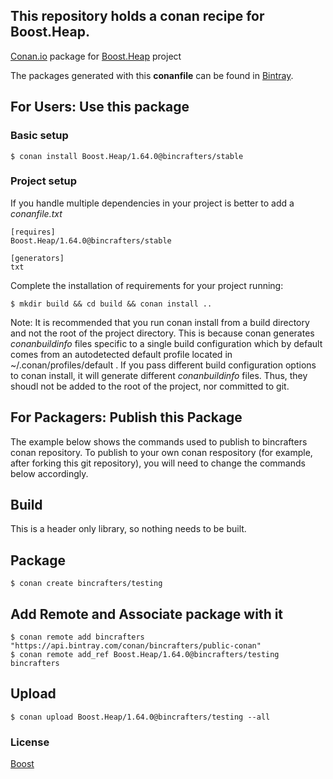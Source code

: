 ## This repository holds a conan recipe for Boost.Heap.

[Conan.io](https://conan.io) package for [Boost.Heap](https://github.com/Boostorg/Heap) project

The packages generated with this **conanfile** can be found in [Bintray](https://bintray.com/bincrafters/public-conan/Boost.Heap%3Abincrafters).

## For Users: Use this package

### Basic setup

    $ conan install Boost.Heap/1.64.0@bincrafters/stable

### Project setup

If you handle multiple dependencies in your project is better to add a *conanfile.txt*

    [requires]
    Boost.Heap/1.64.0@bincrafters/stable

    [generators]
    txt

Complete the installation of requirements for your project running:</small></span>

    $ mkdir build && cd build && conan install ..
	
Note: It is recommended that you run conan install from a build directory and not the root of the project directory.  This is because conan generates *conanbuildinfo* files specific to a single build configuration which by default comes from an autodetected default profile located in ~/.conan/profiles/default .  If you pass different build configuration options to conan install, it will generate different *conanbuildinfo* files.  Thus, they shoudl not be added to the root of the project, nor committed to git. 

## For Packagers: Publish this Package

The example below shows the commands used to publish to bincrafters conan repository. To publish to your own conan respository (for example, after forking this git repository), you will need to change the commands below accordingly. 

## Build  

This is a header only library, so nothing needs to be built.

## Package 

    $ conan create bincrafters/testing
	
## Add Remote and Associate package with it

	$ conan remote add bincrafters "https://api.bintray.com/conan/bincrafters/public-conan"
	$ conan remote add_ref Boost.Heap/1.64.0@bincrafters/testing bincrafters

## Upload

    $ conan upload Boost.Heap/1.64.0@bincrafters/testing --all

### License
[Boost](LICENSE)
